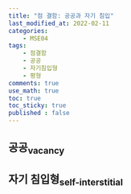 ```yaml
---
title: "점 결함: 공공과 자기 침입"
last_modified_at: 2022-02-11
categories:
    - MSE04
tags:
    - 점결함
    - 공공
    - 자기침입형
    - 평형
comments: true
use_math: true
toc: true
toc_sticky: true
published : false
---
```


## 공공<sub>vacancy</sub>



## 자기 침입형<sub>self-interstitial</sub>

